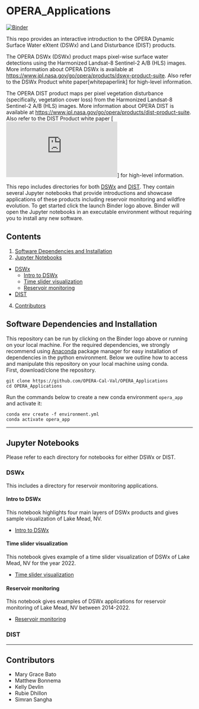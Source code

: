 # OPERA_Applications

[![Binder](https://mybinder.org/badge_logo.svg)](https://mybinder.org/v2/gh/OPERA-Cal-Val/OPERA_Applications.git/main)


This repo provides an interactive introduction to the OPERA Dynamic Surface Water eXtent (DSWx) and Land Disturbance (DIST) products. 

The OPERA DSWx (DSWx) product maps pixel-wise surface water detections using the Harmonized Landsat-8 Sentinel-2 A/B (HLS) images. More information about OPERA DSWx is available at https://www.jpl.nasa.gov/go/opera/products/dswx-product-suite. Also refer to the DSWx Product white paper[whitepaperlink] for high-level information.

The OPERA DIST product maps per pixel vegetation disturbance (specifically, vegetation cover loss) from the Harmonized Landsat-8 Sentinel-2 A/B (HLS) images. More information about OPERA DIST is available at https://www.jpl.nasa.gov/go/opera/products/dist-product-suite. Also refer to the DIST Product white paper [![here](https://d2pn8kiwq2w21t.cloudfront.net/documents/finalDIST_URS306040.pdf)] for high-level information.

This repo includes directories for both [DSWx](#dswx) and [DIST](#dist). They contain several Jupyter notebooks that provide introductions and showcase applications of these products including reservoir monitoring and wildfire evolution. To get started click the launch Binder logo above. Binder will open the Jupyter notebooks in an executable environment without requiring you to install any new software. 

## Contents
1. [Software Dependencies and Installation](#software-dependencies-and-installation)
3. [Jupyter Notebooks](jupyter-notebooks)
- [DSWx](#dswx)
    - [Intro to DSWx](#intro-to-dswx)
    - [Time slider visualization](#time-slider-visualization)
    - [Reservoir monitoring](#reservoir-monitoring)
- [DIST](#dist)
4. [Contributors](#contributors)

## Software Dependencies and Installation

This repository can be run by clicking on the Binder logo above or running on your local machine. For the required dependencies, we strongly recommend using [Anaconda](https://www.anaconda.com/products/distribution) package manager for easy installation of dependencies in the python environment. Below we outline how to access and manipulate this repository on your local machine using conda. <br>
First, download/clone the repository.
```
git clone https://github.com/OPERA-Cal-Val/OPERA_Applications
cd OPERA_Applications
```
Run the commands below to create a new conda environment `opera_app` and activate it:
```
conda env create -f environment.yml
conda activate opera_app
```
------
## Jupyter Notebooks
Please refer to each directory for notebooks for either DSWx or DIST.

### DSWx
This includes a directory for reservoir monitoring applications.

#### Intro to DSWx
This notebook highlights four main layers of DSWx products and gives sample visualization of Lake Mead, NV.
+ [Intro to DSWx](link)

#### Time slider visualization
This notebook gives example of a time slider visualization of DSWx of Lake Mead, NV for the year 2022.
+ [Time slider visualization](link)

#### Reservoir monitoring
This notebook gives examples of DSWx applications for reservoir monitoring of Lake Mead, NV between 2014-2022.
+ [Reservoir monitoring](link)

### DIST

------
## Contributors
* Mary Grace Bato
* Matthew Bonnema
* Kelly Devlin
* Rubie Dhillon
* Simran Sangha
